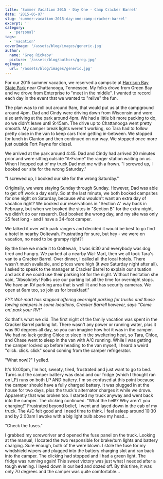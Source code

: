 ```yaml
---
title: 'Summer Vacation 2015 - Day One - Camp Cracker Barrel'
date: '2015-06-07'
slug: 'summer-vacation-2015-day-one-camp-cracker-barrel'
excerpt: ''
category:
  - 'personal'
tags:
  - 'vacation'
coverImage: '/assets/blog/images/generic.jpg'
author:
  name: 'Greg Rickaby'
  picture: '/assets/blog/authors/greg.jpg'
ogImage:
  url: '/assets/blog/images/generic.jpg'
---
```


For our 2015 summer vacation, we reserved a campsite at [Harrison Bay State Park](http://tnstateparks.com/parks/about/harrison-bay) near Chattanooga, Tennessee. My folks drove from Green Bay and we drove from Enterprise to "meet in the middle". I wanted to record each day in the event that we wanted to "relive" the fun.

The plan was to roll out around 9am, that would put us at the campground around 4pm. Dad and Cindy were driving down from Wisconsin and were also arriving at the park around 4pm. We had a little bit more packing to do, so we didn't leave until 9:45am. The drive up to Chattanooga went pretty smooth. My camper break lights weren't working, so Tara had to follow pretty close in the van to keep cars from getting in-between. We stopped for lunch in Clanton and then continued on our way. We stopped once more just outside Fort Payne for diesel.

We arrived at the park around 4:45. Dad and Cindy had arrived 20 minutes prior and were sitting outside "A-Frame" the ranger station waiting on us. When I hopped out of my truck Dad met me with a frown. "I screwed up, I booked our site for the wrong Saturday."

"I screwed up, I booked our site for the wrong Saturday."

Originally, we were staying Sunday through Sunday. However, Dad was able to get off work a day early. So at the last minute, we both booked campsites for one night on Saturday, because who wouldn't want an extra day of vacation right? We booked our reservations in "Section A" way back in February, but when we booked the sites in "Section B" for the extra night, we didn't do our research. Dad booked the wrong day, and my site was only 25 feet long - and I have a 34-foot camper.

We talked it over with park rangers and decided it would be best to go find a hotel in nearby Ooltewah. Frustrating for sure, but hey - we were on vacation, no need to be grumpy right?!

By the time we made it to Ooltewah, it was 6:30 and everybody was dog tired and hungry. We parked at a nearby Wal-Mart, then we all took Tara's van to a Cracker Barrel. Over dinner, I called all the local hotels. There wasn't much available, and prices were high (it _was_ Saturday night after all). I asked to speak to the manager at Cracker Barrel to explain our situation and ask if we could use their parking lot for the night. Without hesitation she said, "Absolutely! Folks use our parking lot all the time for overnight stops. We have an RV parking area that is well lit and has security cameras. We open at 6am too, so join us for breakfast!"

_FYI: Wal-mart has stopped offering overnight parking for trucks and those towing campers in some locations, Cracker Barrell however, says "Come on! park your RV!"_

So that's what we did. The first night of the family vacation was spent in the Cracker Barrel parking lot. There wasn't any power or running water, plus it was 90 degrees all day, so you can imagine how hot it was in the camper. We had no luck getting Chloe to sleep in the sweltering heat, so Tara, Chloe, and Chase went to sleep in the van with A/C running. While I was getting the camper locked up before heading to the van myself, I heard a weird "click. click. click" sound coming from the camper refrigerator.

"What now!?" I yelled.

It's 10:00pm, I'm hot, sweaty, tired, frustrated and just want to go to bed. Turns out the camper battery was dead and our fridge (which I thought ran on LP) runs on both LP AND battery. I'm so confused at this point because the camper should have a fully charged battery. It was plugged in at the house for two days, plus the truck's alternator charges it while we drove. Apparently that was broken too. I started my truck anyway and went back into the camper. The clicking continued. "What the hell!? Why aren't you charging!" Frustrated beyond belief, I went and layed down in the cab of my truck. The A/C felt good and I need time to think. I feel asleep around 10:30 and by 2:00am I awoke with a big light bulb above my head...

"Check the fuses."

I grabbed my screwdriver and opened the fuse panel on the truck. Looking at the manual, I located the two responsible for brake/turn lights and battery charging. Sure enough, both of the were blown. I stole the fuse for my windshield wipers and plugged into the battery charging slot and ran back into the camper. The clicking had stopped and I had a green light. The fridge was running again! This sweet victory was just what I needed after a tough evening. I layed down in our bed and dozed off. By this time, it was only 70 degrees and the camper was quite comfortable...
